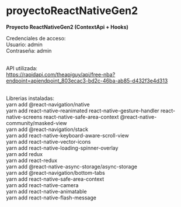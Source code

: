 # proyectoReactNativeGen2
<b>Proyecto ReactNativeGen2 (ContextApi + Hooks)</b>

Credenciales de acceso: 
</br>Usuario: admin
</br>Contraseña: admin

</br>API utilizada:
</br>https://rapidapi.com/theapiguy/api/free-nba?endpoint=apiendpoint_803ecac3-bd2c-46ba-ab85-d432f3e4d313

</br>Librerias instaladas:
</br>yarn add @react-navigation/native
</br>yarn add react-native-reanimated react-native-gesture-handler react-native-screens react-native-safe-area-context @react-native-community/masked-view
</br>yarn add @react-navigation/stack
</br>yarn add react-native-keyboard-aware-scroll-view
</br>yarn add react-native-vector-icons
</br>yarn add react-native-loading-spinner-overlay
</br>yarn add redux
</br>yarn add react-redux
</br>yarn add @react-native-async-storage/async-storage
</br>yarn add @react-navigation/bottom-tabs
</br>yarn add react-native-safe-area-context
</br>yarn add react-native-camera
</br>yarn add react-native-animatable
</br>yarn add react-native-flash-message
